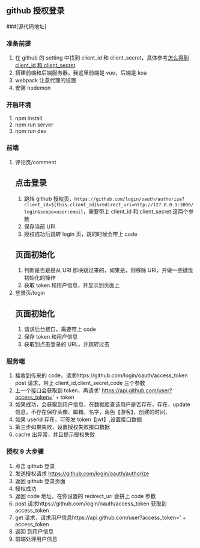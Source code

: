 ## github 授权登录

###[源代码地址]

### 准备前提

1. 在 github 的 setting 中找到 client_id 和 client_secret，具体参考[怎么得到 client_id 和 client_secret](https://zhuanlan.zhihu.com/p/35392186)
2. 搭建前端和后端服务器，我这里前端是 vue，后端是 koa
3. webpack 注意代理的设置
4. 安装 nodemon

### 开启环境

1. npm install
2. npm run server
3. npm run dev

### 前端

1. 评论页/comment
   ## 点击登录
   1. 跳转 github 授权页，`https://github.com/login/oauth/authorize?client_id=${this.client_id}&redirect_uri=http://127.0.0.1:3000/login&scope=user:email`，需要带上 client_id 和 client_secret 这两个参数
   2. 保存当前 URI
   3. 授权成功后跳转 login 页，跳的时候会带上 code
   ## 页面初始化
   1. 判断是否是是从 URI 那块跳过来的，如果是，则移除 URI，并做一些键盘初始化的操作
   2. 获取 token 和用户信息，并显示到页面上
2. 登录页/login
   ## 页面初始化
   1. 请求后台接口，需要带上 code
   2. 保存 token 和用户信息
   3. 获取到点击登录的 URL，并跳转过去

### 服务端

1. 接收到传来的 code，请求https://github.com/login/oauth/access_token post 请求，带上 client_id,client_secret,code 三个参数
2. 上一个接口会获取到 token，再请求' https://api.github.com/user?access_token=' + token
3. 如果成功，会获取到用户信息，在数据库查该用户是否存在，存在，update 信息，不存在保存头像、邮箱，名字，角色【游客】，创建的时间，
4. 如果 userid 存在，可签发 token【jwt】,设置接口数据
5. 第三步如果失败，设置授权失败接口数据
6. cache 出异常，并且提示授权失败

### 授权 9 大步骤

1. 点击 github 登录
2. 发送授权请求 https://github.com/login/oauth/authorize
3. 返回 github 登录页面
4. 授权成功
5. 返回 code 地址，在你设置的 redirect_uri 会拼上 code 参数
6. post 请求https://github.com/login/oauth/access_token 获取到 access_token
7. get 请求，请求用户信息https://api.github.com/user?access_token=' + access_token
8. 返回 到用户信息
9. 前端处理用户信息
